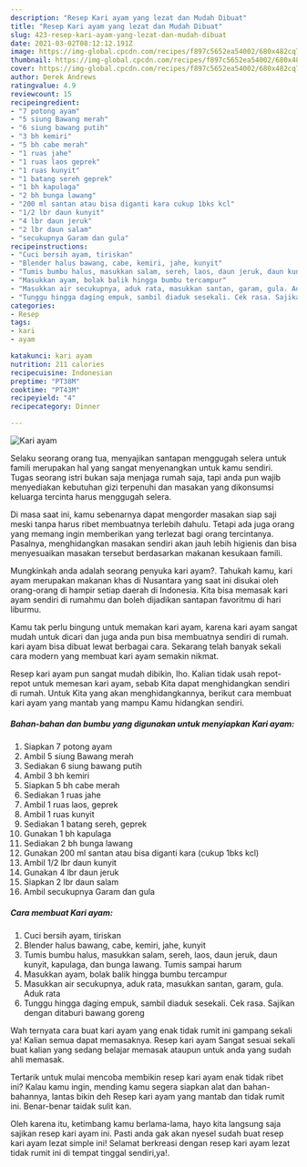 ```yaml
---
description: "Resep Kari ayam yang lezat dan Mudah Dibuat"
title: "Resep Kari ayam yang lezat dan Mudah Dibuat"
slug: 423-resep-kari-ayam-yang-lezat-dan-mudah-dibuat
date: 2021-03-02T08:12:12.191Z
image: https://img-global.cpcdn.com/recipes/f897c5652ea54002/680x482cq70/kari-ayam-foto-resep-utama.jpg
thumbnail: https://img-global.cpcdn.com/recipes/f897c5652ea54002/680x482cq70/kari-ayam-foto-resep-utama.jpg
cover: https://img-global.cpcdn.com/recipes/f897c5652ea54002/680x482cq70/kari-ayam-foto-resep-utama.jpg
author: Derek Andrews
ratingvalue: 4.9
reviewcount: 15
recipeingredient:
- "7 potong ayam"
- "5 siung Bawang merah"
- "6 siung bawang putih"
- "3 bh kemiri"
- "5 bh cabe merah"
- "1 ruas jahe"
- "1 ruas laos geprek"
- "1 ruas kunyit"
- "1 batang sereh geprek"
- "1 bh kapulaga"
- "2 bh bunga lawang"
- "200 ml santan atau bisa diganti kara cukup 1bks kcl"
- "1/2 lbr daun kunyit"
- "4 lbr daun jeruk"
- "2 lbr daun salam"
- "secukupnya Garam dan gula"
recipeinstructions:
- "Cuci bersih ayam, tiriskan"
- "Blender halus bawang, cabe, kemiri, jahe, kunyit"
- "Tumis bumbu halus, masukkan salam, sereh, laos, daun jeruk, daun kunyit, kapulaga, dan bunga lawang. Tumis sampai harum"
- "Masukkan ayam, bolak balik hingga bumbu tercampur"
- "Masukkan air secukupnya, aduk rata, masukkan santan, garam, gula. Aduk rata"
- "Tunggu hingga daging empuk, sambil diaduk sesekali. Cek rasa. Sajikan dengan ditaburi bawang goreng"
categories:
- Resep
tags:
- kari
- ayam

katakunci: kari ayam 
nutrition: 211 calories
recipecuisine: Indonesian
preptime: "PT38M"
cooktime: "PT43M"
recipeyield: "4"
recipecategory: Dinner

---
```



![Kari ayam](https://img-global.cpcdn.com/recipes/f897c5652ea54002/680x482cq70/kari-ayam-foto-resep-utama.jpg)

Selaku seorang orang tua, menyajikan santapan menggugah selera untuk famili merupakan hal yang sangat menyenangkan untuk kamu sendiri. Tugas seorang istri bukan saja menjaga rumah saja, tapi anda pun wajib menyediakan kebutuhan gizi terpenuhi dan masakan yang dikonsumsi keluarga tercinta harus menggugah selera.

Di masa  saat ini, kamu sebenarnya dapat mengorder masakan siap saji meski tanpa harus ribet membuatnya terlebih dahulu. Tetapi ada juga orang yang memang ingin memberikan yang terlezat bagi orang tercintanya. Pasalnya, menghidangkan masakan sendiri akan jauh lebih higienis dan bisa menyesuaikan masakan tersebut berdasarkan makanan kesukaan famili. 



Mungkinkah anda adalah seorang penyuka kari ayam?. Tahukah kamu, kari ayam merupakan makanan khas di Nusantara yang saat ini disukai oleh orang-orang di hampir setiap daerah di Indonesia. Kita bisa memasak kari ayam sendiri di rumahmu dan boleh dijadikan santapan favoritmu di hari liburmu.

Kamu tak perlu bingung untuk memakan kari ayam, karena kari ayam sangat mudah untuk dicari dan juga anda pun bisa membuatnya sendiri di rumah. kari ayam bisa dibuat lewat berbagai cara. Sekarang telah banyak sekali cara modern yang membuat kari ayam semakin nikmat.

Resep kari ayam pun sangat mudah dibikin, lho. Kalian tidak usah repot-repot untuk memesan kari ayam, sebab Kita dapat menghidangkan sendiri di rumah. Untuk Kita yang akan menghidangkannya, berikut cara membuat kari ayam yang mantab yang mampu Kamu hidangkan sendiri.

<!--inarticleads1-->

##### Bahan-bahan dan bumbu yang digunakan untuk menyiapkan Kari ayam:

1. Siapkan 7 potong ayam
1. Ambil 5 siung Bawang merah
1. Sediakan 6 siung bawang putih
1. Ambil 3 bh kemiri
1. Siapkan 5 bh cabe merah
1. Sediakan 1 ruas jahe
1. Ambil 1 ruas laos, geprek
1. Ambil 1 ruas kunyit
1. Sediakan 1 batang sereh, geprek
1. Gunakan 1 bh kapulaga
1. Sediakan 2 bh bunga lawang
1. Gunakan 200 ml santan atau bisa diganti kara (cukup 1bks kcl)
1. Ambil 1/2 lbr daun kunyit
1. Gunakan 4 lbr daun jeruk
1. Siapkan 2 lbr daun salam
1. Ambil secukupnya Garam dan gula




<!--inarticleads2-->

##### Cara membuat Kari ayam:

1. Cuci bersih ayam, tiriskan
1. Blender halus bawang, cabe, kemiri, jahe, kunyit
1. Tumis bumbu halus, masukkan salam, sereh, laos, daun jeruk, daun kunyit, kapulaga, dan bunga lawang. Tumis sampai harum
1. Masukkan ayam, bolak balik hingga bumbu tercampur
1. Masukkan air secukupnya, aduk rata, masukkan santan, garam, gula. Aduk rata
1. Tunggu hingga daging empuk, sambil diaduk sesekali. Cek rasa. Sajikan dengan ditaburi bawang goreng




Wah ternyata cara buat kari ayam yang enak tidak rumit ini gampang sekali ya! Kalian semua dapat memasaknya. Resep kari ayam Sangat sesuai sekali buat kalian yang sedang belajar memasak ataupun untuk anda yang sudah ahli memasak.

Tertarik untuk mulai mencoba membikin resep kari ayam enak tidak ribet ini? Kalau kamu ingin, mending kamu segera siapkan alat dan bahan-bahannya, lantas bikin deh Resep kari ayam yang mantab dan tidak rumit ini. Benar-benar taidak sulit kan. 

Oleh karena itu, ketimbang kamu berlama-lama, hayo kita langsung saja sajikan resep kari ayam ini. Pasti anda gak akan nyesel sudah buat resep kari ayam lezat simple ini! Selamat berkreasi dengan resep kari ayam lezat tidak rumit ini di tempat tinggal sendiri,ya!.

